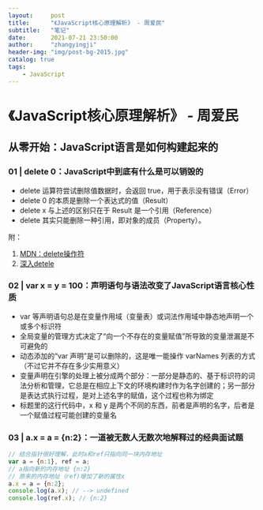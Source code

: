 ```yaml
---
layout:     post
title:      "《JavaScript核心原理解析》 - 周爱民"
subtitle:   "笔记"
date:       2021-07-21 23:50:00
author:     "zhangyingji"
header-img: "img/post-bg-2015.jpg"
catalog: true
tags:
    - JavaScript
---
```


# 《JavaScript核心原理解析》 - 周爱民

## 从零开始：JavaScript语言是如何构建起来的

### 01 | delete 0：JavaScript中到底有什么是可以销毁的

- delete 运算符尝试删除值数据时，会返回 true，用于表示没有错误（Error）
- delete 0 的本质是删除一个表达式的值（Result）
- delete x 与上述的区别只在于 Result 是一个引用（Reference）
- delete 其实只能删除一种引用，即对象的成员（Property）。

附：

1. [MDN：delete操作符](https://developer.mozilla.org/zh-CN/docs/Web/JavaScript/Reference/Operators/delete)
2. [深入detele](https://time.geekbang.org/column/article/164312)

### 02 | var x = y = 100：声明语句与语法改变了JavaScript语言核心性质

- var 等声明语句总是在变量作用域（变量表）或词法作用域中静态地声明一个或多个标识符
- 全局变量的管理方式决定了“向一个不存在的变量赋值”所导致的变量泄漏是不可避免的
- 动态添加的“var 声明”是可以删除的，这是唯一能操作 varNames 列表的方式（不过它并不存在多少实用意义）
- 变量声明在引擎的处理上被分成两个部分：一部分是静态的、基于标识符的词法分析和管理，它总是在相应上下文的环境构建时作为名字创建的；另一部分是表达式执行过程，是对上述名字的赋值，这个过程也称为绑定
- 标题里的这行代码中，x 和 y 是两个不同的东西，前者是声明的名字，后者是一个赋值过程可能创建的变量名

### 03 | a.x = a = {n:2}：一道被无数人无数次地解释过的经典面试题

```js
// 结合指针很好理解，此时a和ref只指向同一块内存地址
var a = {n:1}, ref = a; 
// a指向新的内存地址 {n:2}
// 原来的内存地址（ref)增加了新的属性x
a.x = a = {n:2};
console.log(a.x); // --> undefined
console.log(ref.x); // {n:2}
```
